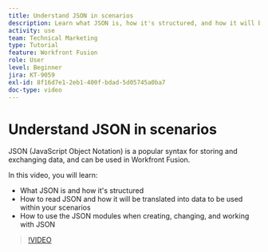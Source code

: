 ```yaml
---
title: Understand JSON in scenarios
description: Learn what JSON is, how it's structured, and how it will be translated into data to be used within your scenarios in [!DNL Adobe Workfront Fusion].
activity: use
team: Technical Marketing
type: Tutorial
feature: Workfront Fusion
role: User
level: Beginner
jira: KT-9059
exl-id: 8f16d7e1-2eb1-400f-bdad-5d05745a0ba7
doc-type: video
---
```

# Understand JSON in scenarios

JSON (JavaScript Object Notation) is a popular syntax for storing and exchanging data, and can be used in Workfront Fusion.

In this video, you will learn:

* What JSON is and how it's structured
* How to read JSON and how it will be translated into data to be used within your scenarios
* How to use the JSON modules when creating, changing, and working with JSON

>[!VIDEO](https://video.tv.adobe.com/v/335300/?quality=12&learn=on)
